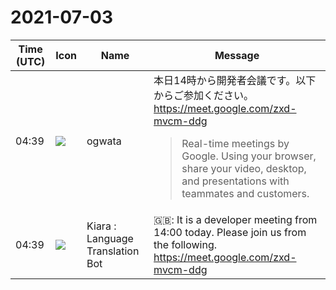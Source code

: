 # 2021-07-03

|Time (UTC)|Icon|Name|Message|
|---|---|---|---|
|04:39|![](https://avatars.slack-edge.com/2019-11-22/845042642576_070441337abaca9fb7b3_72.png)|ogwata|本日14時から開発者会議です。以下からご参加ください。<br><https://meet.google.com/zxd-mvcm-ddg><br><blockquote>Real-time meetings by Google. Using your browser, share your video, desktop, and presentations with teammates and customers.</blockquote>|
|04:39|![](https://avatars.slack-edge.com/2021-03-01/1807880975282_5c8ad89e782096649baa_72.png)|Kiara : Language Translation Bot|🇬🇧: It is a developer meeting from 14:00 today. Please join us from the following.<br><https://meet.google.com/zxd-mvcm-ddg>|
